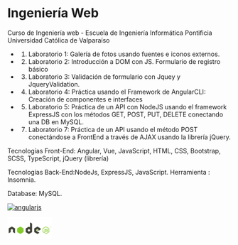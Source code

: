 # Ingeniería Web
Curso de Ingeniería web - Escuela de Ingeniería Informática 
Pontificia Universidad Católica de Valparaíso

- 1. Laboratorio 1: Galería de fotos usando fuentes e iconos externos.
- 2. Laboratorio 2: Introducción a DOM con JS. Formulario de registro básico
- 3. Laboratorio 3: Validación de formulario con Jquey y JqueryValidation.
- 4. Laboratorio 4: Práctica usando el Framework de AngularCLI: Creación de componentes e interfaces
- 5. Laboratorio 5: Práctica de un API con NodeJS usando el framework ExpressJS con los métodos GET, POST, PUT, DELETE conectando una DB en MySQL.
- 7. Laboratorio 7: Práctica de un API usando el método POST conectándose a FrontEnd a través de AJAX usando la librería jQuery.


Tecnologías Front-End: Angular, Vue, JavaScript, HTML, CSS, Bootstrap, SCSS, TypeScript, jQuery (librería)

Tecnologías Back-End:NodeJs, ExpressJS, JavaScript. Herramienta : Insomnia.

Database: MySQL.


<a href="https://angular.io" target="_blank"> <img src="https://github.com/angular/angular/blob/main/aio/src/assets/images/logos/angular/angular.png" alt="angularjs" width="65" height="65"/>

<a href="https://nodejs.org" target="_blank"> <img src="https://raw.githubusercontent.com/SpeedyC86/prezentare-nodejs/master/assets/nodejs-logo.png" alt="nodejs" width="100"/>

